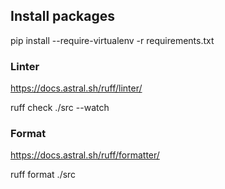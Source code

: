 ## Install packages

pip install --require-virtualenv -r requirements.txt

### Linter
https://docs.astral.sh/ruff/linter/

ruff check ./src --watch

### Format
https://docs.astral.sh/ruff/formatter/

ruff format ./src